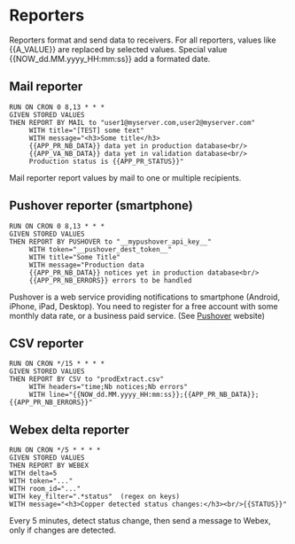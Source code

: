 # Reporters
Reporters format and send data to receivers.
For all reporters, values like {{A_VALUE}} are replaced by selected values.
Special value {{NOW_dd.MM.yyyy_HH:mm:ss}} add a formated date.


## Mail reporter
````
RUN ON CRON 0 8,13 * * *
GIVEN STORED VALUES
THEN REPORT BY MAIL to "user1@myserver.com,user2@myserver.com"
     WITH title="[TEST] some text"
     WITH message="<h3>Some title</h3>
     {{APP_PR_NB_DATA}} data yet in production database<br/>
     {{APP_VA_NB_DATA}} data yet in validation database<br/>
     Production status is {{APP_PR_STATUS}}"
````
Mail reporter report values by mail to one or multiple recipients.


## Pushover reporter (smartphone)
````
RUN ON CRON 0 8,13 * * *
GIVEN STORED VALUES
THEN REPORT BY PUSHOVER to "__mypushover_api_key__"
     WITH token="__pushover_dest_token__"
     WITH title="Some Title"
     WITH message="Production data
     {{APP_PR_NB_DATA}} notices yet in production database<br/>
     {{APP_PR_NB_ERRORS}} errors to be handled
````
Pushover is a web service providing notifications to smartphone (Android, iPhone, iPad, Desktop). You need to register for a free account with some monthly data rate, or a business paid service.
(See [Pushover](https://pushover.net/) website)


## CSV reporter
````
RUN ON CRON */15 * * * *
GIVEN STORED VALUES
THEN REPORT BY CSV to "prodExtract.csv"
     WITH headers="time;Nb notices;Nb errors"
     WITH line="{{NOW_dd.MM.yyyy_HH:mm:ss}};{{APP_PR_NB_DATA}};{{APP_PR_NB_ERRORS}}"
````

## Webex delta reporter
````
RUN ON CRON */5 * * * *
GIVEN STORED VALUES
THEN REPORT BY WEBEX
WITH delta=5 
WITH token="..."
WITH room_id="..."
WITH key_filter=".*status"  (regex on keys)
WITH message="<h3>Copper detected status changes:</h3><br/>{{STATUS}}"
````
Every 5 minutes, detect status change, then send a message to Webex, only if changes are detected.